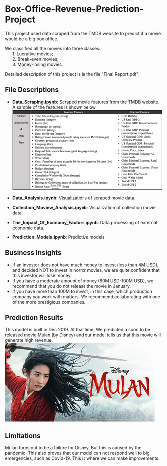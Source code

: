 # Box-Office-Revenue-Prediction-Project
This project used data scraped from the TMDB website to predict if a movie would be a big box office.  
  
We classified all the movies into three classes:   
&nbsp;&nbsp;&nbsp;&nbsp;&nbsp;&nbsp;1. Lucrative movies;   
&nbsp;&nbsp;&nbsp;&nbsp;&nbsp;&nbsp;2. Break-even movies;   
&nbsp;&nbsp;&nbsp;&nbsp;&nbsp;&nbsp;3. Money-losing movies.  
  
Detailed description of this project is in the file "Final Report.pdf".

## File Descriptions
* **Data_Scraping.ipynb**: Scraped movie features from the TMDB website. A sample of the features is shown below.
![avatar](/images/data.png)

* **Data_Analysis.ipynb**: Visualizations of scraped movie data.

* **Collection_Moview_Analysis.ipynb**: Visualization of collection movie data.

* **The_Impact_Of_Economy_Factors.ipynb**: Data processing of external economic data.

* **Prediction_Models.ipynb**: Predictive models

## Business Insights
* If an investor does not have much money to invest (less than 4M USD), and decided NOT to invest in horror movies, we are quite confident that this investor will lose money.
* If you have a moderate amount of money (60M USD-100M USD), we recommend that you do not release the movie in January. 
* if you have more than 100M to invest, in this case, which production company you work with matters. We recommend collaborating with one of the more prestigious companies.

## Prediction Results
This model is built in Dec 2019. At that time, We predicted a soon to be released movie Mulan (by Disney) and our model tells us that this movie will generate high revenue.  
![avatar](/images/mulan.jpg)

## Limitations
Mulan turns out to be a failure for Disney. But this is caused by the pandemic.  This also proves that our model can not respond well to big emergencies, such as Covid-19. This is where we can make improvements.
